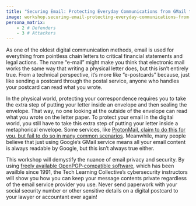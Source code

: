 ```yaml
---
title: "Securing Email: Protecting Everyday Communications from GMail to ProtonMail"
image: workshop.securing-email-protecting-everyday-communications-from-gmail-to-protonmail.square.png
persona_matrix:
    - 2 # Defenders
    - 3 # Attackers
---
```


As one of the oldest digital communication methods, email is used for everything from pointless chain letters to critical financial statements and legal actions. The name &ldquo;e-mail&rdquo; might make you think that electronic mail works the same way that writing a physical letter does, but this isn&rsquo;t entirely true. From a technical perspective, it&rsquo;s more like &ldquo;e-postcards&rdquo; because, just like sending a postcard through the postal service, anyone who handles your postcard can read what you wrote.

In the physical world, protecting your correspondence requires you to take the extra step of putting your letter inside an envelope and then sealing the envelope. That way, no one looking at the outside of the envelope can read what you wrote on the letter paper. To protect your email in the digital world, you still have to take this extra step of putting your letter inside a metaphorical envelope. Some services, like [ProtonMail, claim to do this for you, but fail to do so in many common scenarios](https://github.com/AnarchoTechNYC/meta/wiki/ProtonMail). Meanwhile, many people believe that just using Google&rsquo;s GMail service means all your email content is always readable by Google, but this isn&rsquo;t always true either.

This workshop will demystify the nuance of email privacy and security. By using [freely available OpenPGP-compatible software](https://prism-break.org/en/protocols/gpg/), which has been availble since 1991, the Tech Learning Collective&rsquo;s cybersecurity instructors will show you how you can keep your message contents private regardless of the email service provider you use. Never send paperwork with your social security number or other sensitive details on a digital postcard to your lawyer or accountant ever again!

